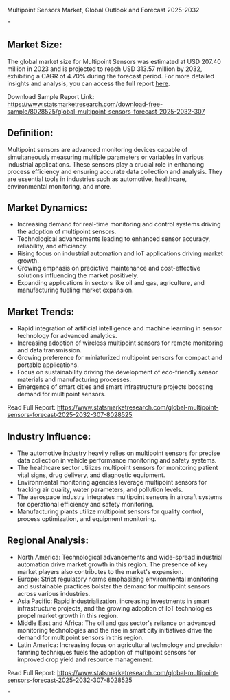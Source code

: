 Multipoint Sensors Market, Global Outlook and Forecast 2025-2032

"<h2>Market Size:</h2>
<p>The global market size for Multipoint Sensors was estimated at USD 207.40 million in 2023 and is projected to reach USD 313.57 million by 2032, exhibiting a CAGR of 4.70% during the forecast period. For more detailed insights and analysis, you can access the full report <a href='https://www.statsmarketresearch.com/global-multipoint-sensors-forecast-2025-2032-307-8028525'>here</a>.</p>
<p>Download Sample Report Link: <a href='https://www.statsmarketresearch.com/download-free-sample/8028525/global-multipoint-sensors-forecast-2025-2032-307'>https://www.statsmarketresearch.com/download-free-sample/8028525/global-multipoint-sensors-forecast-2025-2032-307</a></p>

<h2>Definition:</h2>
<p>Multipoint sensors are advanced monitoring devices capable of simultaneously measuring multiple parameters or variables in various industrial applications. These sensors play a crucial role in enhancing process efficiency and ensuring accurate data collection and analysis. They are essential tools in industries such as automotive, healthcare, environmental monitoring, and more.</p>

<h2>Market Dynamics:</h2>
<ul>
    <li>Increasing demand for real-time monitoring and control systems driving the adoption of multipoint sensors.</li>
    <li>Technological advancements leading to enhanced sensor accuracy, reliability, and efficiency.</li>
    <li>Rising focus on industrial automation and IoT applications driving market growth.</li>
    <li>Growing emphasis on predictive maintenance and cost-effective solutions influencing the market positively.</li>
    <li>Expanding applications in sectors like oil and gas, agriculture, and manufacturing fueling market expansion.</li>
</ul>

<h2>Market Trends:</h2>
<ul>
    <li>Rapid integration of artificial intelligence and machine learning in sensor technology for advanced analytics.</li>
    <li>Increasing adoption of wireless multipoint sensors for remote monitoring and data transmission.</li>
    <li>Growing preference for miniaturized multipoint sensors for compact and portable applications.</li>
    <li>Focus on sustainability driving the development of eco-friendly sensor materials and manufacturing processes.</li>
    <li>Emergence of smart cities and smart infrastructure projects boosting demand for multipoint sensors.</li>
</ul>
<p>Read Full Report: <a href='https://www.statsmarketresearch.com/global-multipoint-sensors-forecast-2025-2032-307-8028525'>https://www.statsmarketresearch.com/global-multipoint-sensors-forecast-2025-2032-307-8028525</a></p>

<h2>Industry Influence:</h2>
<ul>
    <li>The automotive industry heavily relies on multipoint sensors for precise data collection in vehicle performance monitoring and safety systems.</li>
    <li>The healthcare sector utilizes multipoint sensors for monitoring patient vital signs, drug delivery, and diagnostic equipment.</li>
    <li>Environmental monitoring agencies leverage multipoint sensors for tracking air quality, water parameters, and pollution levels.</li>
    <li>The aerospace industry integrates multipoint sensors in aircraft systems for operational efficiency and safety monitoring.</li>
    <li>Manufacturing plants utilize multipoint sensors for quality control, process optimization, and equipment monitoring.</li>
</ul>

<h2>Regional Analysis:</h2>
<ul>
    <li>North America: Technological advancements and wide-spread industrial automation drive market growth in this region. The presence of key market players also contributes to the market's expansion.</li>
    <li>Europe: Strict regulatory norms emphasizing environmental monitoring and sustainable practices bolster the demand for multipoint sensors across various industries.</li>
    <li>Asia Pacific: Rapid industrialization, increasing investments in smart infrastructure projects, and the growing adoption of IoT technologies propel market growth in this region.</li>
    <li>Middle East and Africa: The oil and gas sector's reliance on advanced monitoring technologies and the rise in smart city initiatives drive the demand for multipoint sensors in this region.</li>
    <li>Latin America: Increasing focus on agricultural technology and precision farming techniques fuels the adoption of multipoint sensors for improved crop yield and resource management.</li>
</ul>
<p>Read Full Report: <a href='https://www.statsmarketresearch.com/global-multipoint-sensors-forecast-2025-2032-307-8028525'>https://www.statsmarketresearch.com/global-multipoint-sensors-forecast-2025-2032-307-8028525</a></p>"
